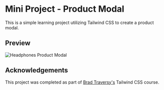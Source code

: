# Mini Project - Product Modal



This is a simple learning project utilizing Tailwind CSS to create a product modal.




## Preview

![Headphones Product Modal](https://dj-project-previews.s3.amazonaws.com/product-modal-tailwind.png)


## Acknowledgements

This project was completed as part of [Brad Traversy's](https://github.com/bradtraversy) Tailwind CSS course. 


